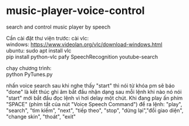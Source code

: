 # music-player-voice-control
search and control music player by speech

Cần cài đặt thư viện trước:
cài vlc:   
windows: https://www.videolan.org/vlc/download-windows.html  
ubuntu: sudo apt install vlc  
pip install python-vlc pafy SpeechRecognition youtube-search  


chạy chương trình:   
python PyTunes.py  
  
nhấn voice search sau khi nghe thấy "start" thì nói từ khóa pm sẽ báo "done" là kết thúc ghi âm bắt đầu nhận dạng
sau mỗi lệnh khi nào nó nói "start" mới bắt đầu đọc lệnh vì hơi delay một chút.
Khi đang play ấn phím "SPACE" (phím tắt của nút "Voice Speech Command") để ra lệnh: "play", "search", "tìm kiếm", "next", "tiếp theo", "stop", "dừng lại","đổi giao diện", "change skin", "thoát", "exit"

